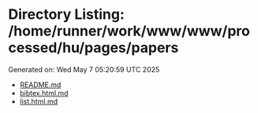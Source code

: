 # Directory Listing: /home/runner/work/www/www/processed/hu/pages/papers
Generated on: Wed May  7 05:20:59 UTC 2025

- [README.md](README.md)
- [bibtex.html.md](bibtex.html.md)
- [list.html.md](list.html.md)
